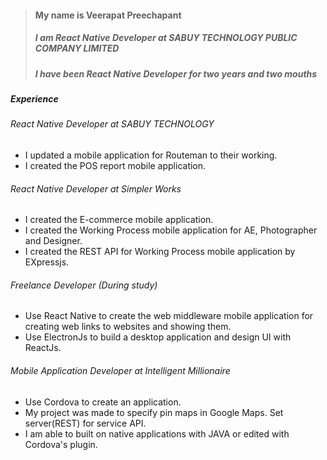 

> #### My name is Veerapat Preechapant
> ##### I am React Native Developer at SABUY TECHNOLOGY PUBLIC COMPANY LIMITED
> ##### I have been React Native Developer for two years and two mouths

##### **Experience**

###### React Native Developer at SABUY TECHNOLOGY

* I updated a mobile application for Routeman to their working.
* I created the POS report mobile application.

###### React Native Developer at Simpler Works

* I created the E-commerce mobile application.
* I created the Working Process mobile application for AE, Photographer and Designer.
* I created the REST API for Working Process mobile application by EXpressjs.

###### Freelance Developer (During study)

* Use React Native to create the web middleware mobile application for creating   web links to websites and showing them.
* Use ElectronJs to build a desktop application and design UI with ReactJs.

###### Mobile Application Developer at Intelligent Millionaire

* Use Cordova to create an application.
* My project was made to specify pin maps in Google Maps. Set server(REST) for service API.
* I am able to built on native applications with JAVA or edited with
  Cordova's plugin.
